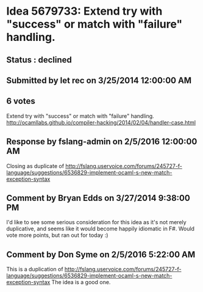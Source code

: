 # Idea 5679733: Extend try with "success" or match with "failure" handling. #

## Status : declined

## Submitted by let rec on 3/25/2014 12:00:00 AM

## 6 votes

Extend try with "success" or match with "failure" handling.
http://ocamllabs.github.io/compiler-hacking/2014/02/04/handler-case.html

## Response by fslang-admin on 2/5/2016 12:00:00 AM

Closing as duplicate of http://fslang.uservoice.com/forums/245727-f-language/suggestions/6536829-implement-ocaml-s-new-match-exception-syntax


## Comment by Bryan Edds on 3/27/2014 9:38:00 PM

I'd like to see some serious consideration for this idea as it's not merely duplicative, and seems like it would become happily idiomatic in F#. Would vote more points, but ran out for today :)

## Comment by Don Syme on 2/5/2016 5:22:00 AM

This is a duplication of http://fslang.uservoice.com/forums/245727-f-language/suggestions/6536829-implement-ocaml-s-new-match-exception-syntax
The idea is a good one.
